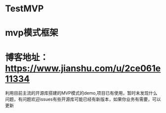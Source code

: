 # TestMVP
# mvp模式框架 
# 博客地址：https://www.jianshu.com/u/2ce061e11334 
利用目前主流的开源库搭建的MVP模式的demo,项目已有使用，暂时未发现什么问题，有问题欢迎issues有些开源库可能已经有新版本，如果你业务有需要，可以更新

